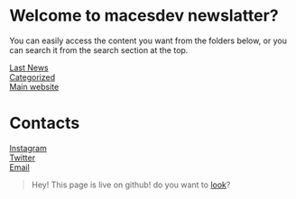 # Welcome to macesdev newslatter? <!-- {docsify-ignore-all} -->

You can easily access the content you want from the folders below, or you can search it from the search section at the top.

[Last News](/mds/general/lastnews.md) </br>
[Categorized](/mds/general/categories.md) </br>
[Main website](https://macesdev.github.io) </br>

# Contacts

[Instagram](https://www.instagram.com/macesdev/) </br>
[Twitter](https://www.twitter.com/macesdev/) </br>
[Email](mailto:macesdevfoundation@gmail.com) </br>

> Hey! This page is live on github! do you want to [look](https://github.com/macesdev/macesdev.github.io)?